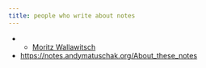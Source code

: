 ```yaml
---
title: people who write about notes
---
```


- - [Moritz Wallawitsch](https://moritz.digital/blog/cas)
- https://notes.andymatuschak.org/About_these_notes
